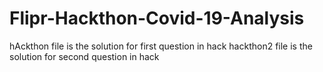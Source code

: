 # Flipr-Hackthon-Covid-19-Analysis

hAckthon file is the solution for first question in hack
hackthon2 file is the solution for second question in hack
